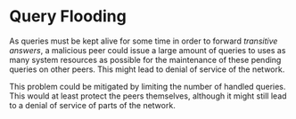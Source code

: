 # Query Flooding

As queries must be kept alive for some time in order to forward _transitive answers_,
a malicious peer could issue a large amount of queries to uses as many system resources
as possible for the maintenance of these pending queries on other peers. This might lead
to denial of service of the network.

This problem could be mitigated by limiting the number of handled queries. This would
at least protect the peers themselves, although it might still lead to a denial of
service of parts of the network.   